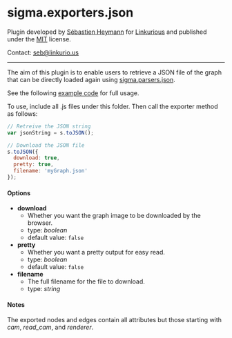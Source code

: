 sigma.exporters.json
=====================

Plugin developed by [Sébastien Heymann](https://github.com/sheymann) for [Linkurious](https://github.com/Linkurious) and published under the [MIT](LICENSE) license.

Contact: seb@linkurio.us

---

The aim of this plugin is to enable users to retrieve a JSON file of the graph that can be directly loaded again using [sigma.parsers.json](../sigma.parsers.json).

See the following [example code](../../examples/plugin-exporters-json.html) for full usage.

To use, include all .js files under this folder. Then call the exporter method as follows:

````javascript
// Retreive the JSON string
var jsonString = s.toJSON();

// Download the JSON file
s.toJSON({
  download: true,
  pretty: true,
  filename: 'myGraph.json'
});
````

#### Options

 * **download**
   * Whether you want the graph image to be downloaded by the browser.
   * type: *boolean*
   * default value: `false`
 * **pretty**
   * Whether you want a pretty output for easy read.
   * type: *boolean*
   * default value: `false`
 * **filename**
   * The full filename for the file to download.
   * type: *string*

#### Notes

The exported nodes and edges contain all attributes but those starting with *cam*, *read_cam*, and *renderer*.
